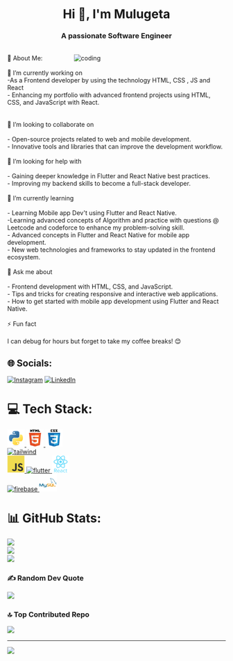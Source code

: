 <h1 align="center">Hi 👋, I'm Mulugeta</h1>
<h3 align="center">A passionate Software Engineer</h3>
   <br>
   
   <image align = "right" alt = "coding" width = "350"  src = "https://cdn.dribbble.com/users/926537/screenshots/4502924/media/18181eb39eec9784db256e246954adba.gif">
 💫 About Me: <br><br>
🔭 I’m currently working on<br>-As a Frontend developer by using the technology HTML, CSS , JS and React <br> - Enhancing my portfolio with advanced frontend projects using HTML, CSS, and JavaScript with React.<br><br> <br>👯 I’m looking to collaborate on<br><br>- Open-source projects related to web and mobile development.<br>- Innovative tools and libraries that can improve the development workflow.<br><br>🤝 I’m looking for help with<br><br>- Gaining deeper knowledge in Flutter and React Native best practices.<br>- Improving my backend skills to become a full-stack developer.<br><br>🌱 I’m currently learning<br><br> - Learning Mobile app Dev't using Flutter and React Native. <br> -Learning advanced concepts of Algorithm and practice with questions @ Leetcode and codeforce to enhance my  problem-solving skill. <br> - Advanced concepts in Flutter and React Native for mobile app development.<br>- New web technologies and frameworks to stay updated in the frontend ecosystem.<br><br>💬 Ask me about<br><br>- Frontend development with HTML, CSS, and JavaScript.<br>- Tips and tricks for creating responsive and interactive web applications.<br>- How to get started with mobile app development using Flutter and React Native.<br><br>⚡ Fun fact<br><br>I can debug for hours but forget to take my coffee breaks! 😊


## 🌐 Socials:
 [![Instagram](https://img.shields.io/badge/Instagram-%23E4405F.svg?logo=Instagram&logoColor=white)](https://instagram.com/m_u_l_l_e_r_16) [![LinkedIn](https://img.shields.io/badge/LinkedIn-%230077B5.svg?logo=linkedin&logoColor=white)](https://linkedin.com/in/https://www.linkedin.com/in/mulugetaabeje16/) 

# 💻 Tech Stack:
<a href="https://www.python.org" target="_blank" rel="noreferrer"> <img src="https://raw.githubusercontent.com/devicons/devicon/master/icons/python/python-original.svg" alt="python" width="40" height="40"/> </a> <a href="https://www.w3.org/html/" target="_blank" rel="noreferrer"> <img src="https://raw.githubusercontent.com/devicons/devicon/master/icons/html5/html5-original-wordmark.svg" alt="html5" width="40" height="40"/> </a> <a href="https://www.w3schools.com/css/" target="_blank" rel="noreferrer"> <img src="https://raw.githubusercontent.com/devicons/devicon/master/icons/css3/css3-original-wordmark.svg" alt="css3" width="40" height="40"/> </a> <br> <a href="https://tailwindcss.com/" target="_blank" rel="noreferrer"> <img src="https://www.vectorlogo.zone/logos/tailwindcss/tailwindcss-icon.svg" alt="tailwind" width="40" height="40"/> </a> <br> <a href="https://developer.mozilla.org/en-US/docs/Web/JavaScript" target="_blank" rel="noreferrer"> <img src="https://raw.githubusercontent.com/devicons/devicon/master/icons/javascript/javascript-original.svg" alt="javascript" width="40" height="40"/> </a> <a href="https://flutter.dev" target="_blank" rel="noreferrer"> <img src="https://www.vectorlogo.zone/logos/flutterio/flutterio-icon.svg" alt="flutter" width="40" height="40"/> </a>
<a href="https://reactjs.org/" target="_blank" rel="noreferrer"> <img src="https://raw.githubusercontent.com/devicons/devicon/master/icons/react/react-original-wordmark.svg" alt="react" width="40" height="40"/> </a> <br> <a href="https://firebase.google.com/" target="_blank" rel="noreferrer"> <img src="https://www.vectorlogo.zone/logos/firebase/firebase-icon.svg" alt="firebase" width="40" height="40"/> </a> <a href="https://www.mysql.com/" target="_blank" rel="noreferrer"> <img src="https://raw.githubusercontent.com/devicons/devicon/master/icons/mysql/mysql-original-wordmark.svg" alt="mysql" width="40" height="40"/> </a>
# 📊 GitHub Stats:
![](https://github-readme-stats.vercel.app/api?username=Muller1616&theme=tokyonight&hide_border=true&include_all_commits=false&count_private=false)<br/>
![](https://github-readme-streak-stats.herokuapp.com/?user=Muller1616&theme=tokyonight&hide_border=true)<br/>
![](https://github-readme-stats.vercel.app/api/top-langs/?username=Muller1616&theme=tokyonight&hide_border=true&include_all_commits=false&count_private=false&layout=compact)

### ✍️ Random Dev Quote
![](https://quotes-github-readme.vercel.app/api?type=horizontal&theme=radical)

### 🔝 Top Contributed Repo
![](https://github-contributor-stats.vercel.app/api?username=Muller1616&limit=5&theme=dark&combine_all_yearly_contributions=true)

---
[![](https://visitcount.itsvg.in/api?id=Muller1616&icon=0&color=0)](https://visitcount.itsvg.in)

<!-- Proudly created with GPRM ( https://gprm.itsvg.in ) -->
